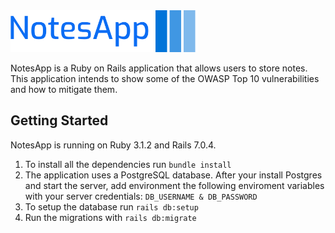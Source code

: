 
<img src="app/assets/images/logo.png" alt="NotesApp Logo" style="margin: 0 auto; max-width: 300px">


NotesApp is a Ruby on Rails application that allows users to store notes. This application intends to show some of the OWASP Top 10 vulnerabilities and how to mitigate them. 

## Getting Started 

NotesApp is running on Ruby 3.1.2 and Rails 7.0.4.

1. To install all the dependencies run `bundle install`
2. The application uses a PostgreSQL database. After your install Postgres and start the server, add environment the following enviroment variables with your server credentials: `DB_USERNAME & DB_PASSWORD`
3. To setup the database run `rails db:setup` 
4. Run the migrations with `rails db:migrate` 









